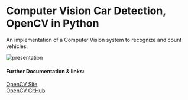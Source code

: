 # Computer Vision Car Detection, OpenCV in Python
An implementation of a Computer Vision system to recognize and count vehicles.

![presentation](https://github.com/IvanHanonoCozzetti/Computer-Vision-Car-Detection/blob/main/output_file.gif)

#### Further Documentation & links:
[OpenCV Site](https://opencv.org/) <br>
[OpenCV GitHub](https://github.com/opencv)

